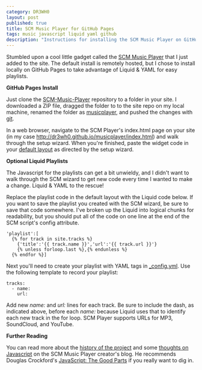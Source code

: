 ```yaml
---
category: DR3WH0
layout: post
published: true
title: SCM Music Player for GitHub Pages
tags: music javascript liquid yaml github
description: "Instructions for installing the SCM Music Player on GitHub Pages. Includes code for generating playlists with Liquid & YAML."
---
```


Stumbled upon a cool little gadget called the [SCM Music Player](http://scmplayer.net/) that I just added to the site. The default install is remotely hosted, but I chose to install locally on GitHub Pages to take advantage of Liquid & YAML for easy playlists.

**GitHub Pages Install**

Just clone the [SCM-Music-Player](https://github.com/cshum/SCM-Music-Player) repository to a folder in your site. I downloaded a ZIP file, dragged the folder to to the site repo on my local machine, renamed the folder as [musicplayer](https://github.com/DR3WH0/DR3WH0.github.io/tree/master/musicplayer), and pushed the changes with [git](http://dr3wh0.github.io/dr3wh0/2013/08/25/git-reference).

In a web browser, navigate to the SCM Player's index.html page on your site (in my case <http://dr3wh0.github.io/musicplayer/index.html>) and walk through the setup wizard. When you're finished, paste the widget code in your [default layout](https://github.com/DR3WH0/DR3WH0.github.io/blob/master/_layouts/default.html) as directed by the setup wizard.

**Optional Liquid Playlists**

The Javascript for the playlists can get a bit unwieldy, and I didn't want to walk through the SCM wizard to get new code every time I wanted to make a change. Liquid & YAML to the rescue!

Replace the playlist code in the default layout with the Liquid code below. If you want to save the playlist you created with the SCM wizard, be sure to save that code somewhere. I've broken up the Liquid into logical chunks for readability, but you should put all of the code on one line at the end of the SCM script's config attribute.

    'playlist':[
      {% for track in site.tracks %}
        {'title':'{{ track.name }}','url':'{{ track.url }}'}
        {% unless forloop.last %},{% endunless %}
      {% endfor %}]

Next you'll need to create your playlist with YAML tags in [\_config.yml](https://github.com/DR3WH0/DR3WH0.github.io/blob/master/_config.yml). Use the following template to record your playlist:

    tracks:
      - name:
        url:

Add new _name:_ and _url:_ lines for each track. Be sure to include the dash, as indicated above, before each _name:_ because Liquid uses that to identify each new track in the for loop. SCM Player supports URLs for MP3, SoundCloud, and YouTube.

**Further Reading**

You can read more about the [history of the project](http://cshum.com/2013/01/behind-the-scenes-scm-music-player/) and some [thoughts on Javascript](http://cshum.com/2013/01/my-summary-on-javascript/) on the SCM Music Player creator's blog. He recommends Douglas Crockford's [JavaScript: The Good Parts](https://dl.dropboxusercontent.com/u/8239797/javascript_the_good_parts.pdf) if you really want to dig in.
